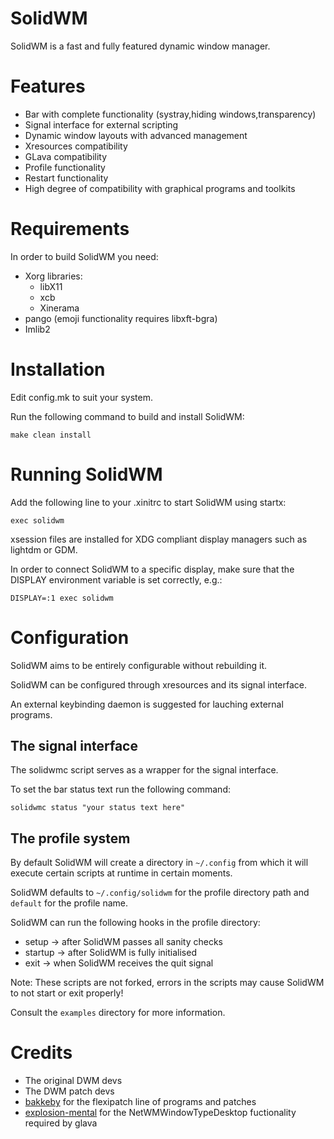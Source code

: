 # SolidWM

SolidWM is a fast and fully featured dynamic window manager.

# Features
* Bar with complete functionality (systray,hiding windows,transparency)
* Signal interface for external scripting
* Dynamic window layouts with advanced management
* Xresources compatibility
* GLava compatibility
* Profile functionality
* Restart functionality
* High degree of compatibility with graphical programs and toolkits

# Requirements
In order to build SolidWM you need:
* Xorg libraries:
    * libX11
    * xcb
    * Xinerama
* pango (emoji functionality requires libxft-bgra)
* Imlib2

# Installation

Edit config.mk to suit your system.

Run the following command to build and install SolidWM:

    make clean install

# Running SolidWM

Add the following line to your .xinitrc to start SolidWM using startx:

    exec solidwm

xsession files are installed for XDG compliant display managers such as lightdm or GDM.

In order to connect SolidWM to a specific display, make sure that
the DISPLAY environment variable is set correctly, e.g.:

    DISPLAY=:1 exec solidwm

# Configuration

SolidWM aims to be entirely configurable without rebuilding it.

SolidWM can be configured through xresources and its signal interface.

An external keybinding daemon is suggested for lauching external programs.

## The signal interface

The solidwmc script serves as a wrapper for the signal interface.

To set the bar status text run the following command:

	solidwmc status "your status text here"

## The profile system

By default SolidWM will create a directory in ```~/.config``` from which it will execute certain scripts at runtime in certain moments.

SolidWM defaults to ```~/.config/solidwm``` for the profile directory path and ```default``` for the profile name.

SolidWM can run the following hooks in the profile directory:
* setup -> after SolidWM passes all sanity checks
* startup -> after SolidWM is fully initialised
* exit -> when SolidWM receives the quit signal

Note: These scripts are not forked, errors in the scripts may cause SolidWM to not start or exit properly!

Consult the ```examples``` directory for more information.

# Credits

* The original DWM devs
* The DWM patch devs
* [bakkeby](https://github.com/bakkeby) for the flexipatch line of programs and patches
* [explosion-mental](https://github.com/explosion-mental) for the NetWMWindowTypeDesktop fuctionality required by glava
